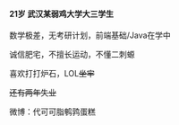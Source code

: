 #### 21岁 武汉某弱鸡大学大三学生

数学极差，无考研计划，前端基础/Java在学中

诚信肥宅，不擅长运动，不懂二刺螈

喜欢打打炉石，LOL~~坐牢~~

~~还有两年失业~~

微博：代可可脂鹌鹑蛋糕
